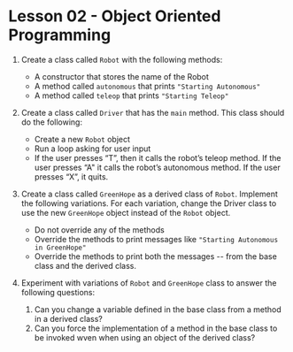 # Lesson 02 - Object Oriented Programming

1. Create a class called `Robot` with the following methods:
    * A constructor that stores the name of the Robot
    * A method called `autonomous` that prints `"Starting Autonomous"`
    * A method called `teleop` that prints `"Starting Teleop"`

1. Create a class called `Driver` that has the `main` method. This class should do the following:
    * Create a new `Robot` object
    * Run a loop asking for user input
    * If the user presses “T”, then it calls the robot’s teleop method. If the user presses “A" it calls the robot’s autonomous method. If the user presses “X”, it quits.

1. Create a class called `GreenHope` as a derived class of `Robot`. Implement the following variations. For each variation, change the Driver class to use the new `GreenHope` object instead of the `Robot` object.
    * Do not override any of the methods
    * Override the methods to print messages like `"Starting Autonomous in GreenHope"`
    * Override the methods to print both the messages -- from the base class and the derived class.

1. Experiment with variations of `Robot` and `GreenHope` class to answer the following questions:
    1. Can you change a variable defined in the base class from a method in a derived class?
    1. Can you force the implementation of a method in the base class to be invoked wven when using an object of the derived class?
